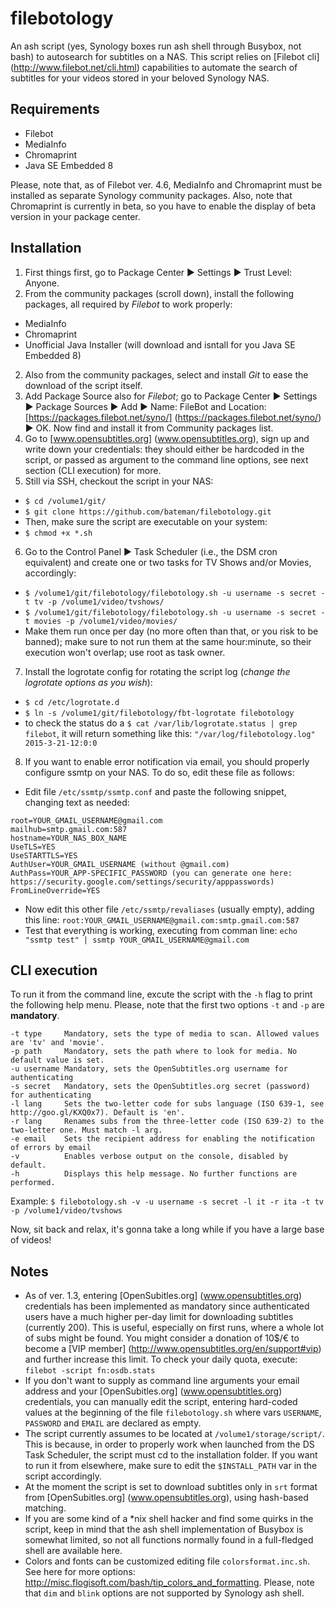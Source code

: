 # filebotology
An ash script (yes, Synology boxes run ash shell through Busybox, not bash) to autosearch for subtitles on a NAS. 
This script relies on [Filebot cli] (http://www.filebot.net/cli.html) capabilities to automate the search of subtitles for your videos stored in your beloved Synology NAS.

## Requirements
  * Filebot
  * MediaInfo
  * Chromaprint
  * Java SE Embedded 8 

Please, note that, as of Filebot ver. 4.6, MediaInfo and Chromaprint must be installed as separate Synology community packages. Also, note that Chromaprint is currently in beta, so you have to enable the display of beta version in your package center.

## Installation
  1. First things first, go to Package Center ► Settings ► Trust Level: Anyone.
  2. From the community packages (scroll down), install the following packages, all required by _Filebot_ to work properly:
  * MediaInfo
  * Chromaprint
  * Unofficial Java Installer (will download and isntall for you Java SE Embedded 8)
  2. Also from the community packages, select and install _Git_ to ease the download of the script itself.
  3. Add Package Source also for _Filebot_; go to Package Center ► Settings ► Package Sources ► Add ► Name: FileBot and Location: [https://packages.filebot.net/syno/] (https://packages.filebot.net/syno/) ► OK. Now find and install it from Community packages list.
  4. Go to [www.opensubtitles.org] (www.opensubtitles.org), sign up and write down your credentials: they should either be hardcoded in the script, or passed as argument to the command line options, see next section (CLI execution) for more.
  5. Still via SSH, checkout the script in your NAS:
   * `$ cd /volume1/git/`
   * `$ git clone https://github.com/bateman/filebotology.git`
   * Then, make sure the script are executable on your system:
   * `$ chmod +x *.sh`
  6. Go to the Control Panel ► Task Scheduler (i.e., the DSM cron equivalent) and create one or two tasks for TV Shows and/or Movies, accordingly:
   * `$ /volume1/git/filebotology/filebotology.sh -u username -s secret -t tv -p /volume1/video/tvshows/`
   * `$ /volume1/git/filebotology/filebotology.sh -u username -s secret -t movies -p /volume1/video/movies/`
   * Make them run once per day (no more often than that, or you risk to be banned); make sure to not run them at the same hour:minute, so their execution won't overlap; use root as task owner.
  7. Install the logrotate config for rotating the script log (_change the logrotate options as you wish_):
   * `$ cd /etc/logrotate.d`
   * `$ ln -s /volume1/git/filebotology/fbt-logrotate filebotology`
   * to check the status do a `$ cat /var/lib/logrotate.status | grep filebot`, it will return something like this: `"/var/log/filebotology.log" 2015-3-21-12:0:0`
  8. If you want to enable error notification via email, you should properly configure ssmtp on your NAS. To do so, edit these file as follows:
   * Edit file `/etc/ssmtp/ssmtp.conf` and paste the following snippet, changing text as needed:
   ```
   root=YOUR_GMAIL_USERNAME@gmail.com
   mailhub=smtp.gmail.com:587
   hostname=YOUR_NAS_BOX_NAME
   UseTLS=YES
   UseSTARTTLS=YES
   AuthUser=YOUR_GMAIL_USERNAME (without @gmail.com)
   AuthPass=YOUR_APP-SPECIFIC_PASSWORD (you can generate one here: https://security.google.com/settings/security/apppasswords)
   FromLineOverride=YES
   ```
   * Now edit this other file `/etc/ssmtp/revaliases` (usually empty), adding this line:
   `root:YOUR_GMAIL_USERNAME@gmail.com:smtp.gmail.com:587`
   * Test that everything is working, executing from comman line: 
   `echo "ssmtp test" | ssmtp YOUR_GMAIL_USERNAME@gmail.com`

## CLI execution
To run it from the command line, excute the script with the `-h` flag to print the following help menu. Please, note that the first two options `-t` and `-p` are **mandatory**.
```
-t type     Mandatory, sets the type of media to scan. Allowed values are 'tv' and 'movie'.
-p path     Mandatory, sets the path where to look for media. No default value is set.
-u username Mandatory, sets the OpenSubtitles.org username for authenticating
-s secret   Mandatory, sets the OpenSubtitles.org secret (password) for authenticating
-l lang     Sets the two-letter code for subs language (ISO 639-1, see http://goo.gl/KXQ0x7). Default is 'en'.
-r lang     Renames subs from the three-letter code (ISO 639-2) to the two-letter one. Must match -l arg.
-e email    Sets the recipient address for enabling the notification of errors by email
-v          Enables verbose output on the console, disabled by default.
-h          Displays this help message. No further functions are performed.
```

Example: `$ filebotology.sh -v -u username -s secret -l it -r ita -t tv -p /volume1/video/tvshows`

Now, sit back and relax, it's gonna take a long while if you have a large base of videos!

## Notes
* As of ver. 1.3, entering [OpenSubitles.org] (www.opensubtitles.org) credentials has been implemented as mandatory since authenticated users have a much higher per-day limit for downloading subtitles (currently 200). This is useful, especially on first runs, where a whole lot of subs might be found. You might consider a donation of 10$/€ to become a [VIP member] (http://www.opensubtitles.org/en/support#vip) and further increase this limit. To check your daily quota, execute: `filebot -script fn:osdb.stats`
* If you don't want to supply as command line arguments your email address and your [OpenSubitles.org] (www.opensubtitles.org) credentials, you can manually edit the script, entering hard-coded values at the beginning of the file `filebotology.sh` where vars `USERNAME`, `PASSWORD` and `EMAIL` are declared as empty.
* The script currently assumes to be located at `/volume1/storage/script/`. This is because, in order to properly work when launched from the DS Task Scheduler, the script must cd to the installation folder. If you want to run it from elsewhere, make sure to edit the `$INSTALL_PATH` var in the script accordingly.
* At the moment the script is set to download subtitles only in `srt` format from [OpenSubitles.org] (www.opensubtitles.org), using hash-based matching. 
* If you are some kind of a *nix shell hacker and find some quirks in the script, keep in mind that the ash shell implementation of Busybox is somewhat limited, so not all functions normally found in a full-fledged shell are available here.
* Colors and fonts can be customized editing file `colorsformat.inc.sh`. See here for more options: http://misc.flogisoft.com/bash/tip_colors_and_formatting. Please, note that `dim` and `blink` options are not supported by Synology ash shell.
